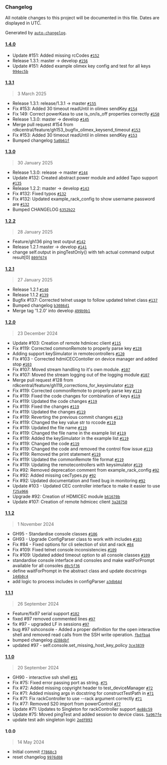### Changelog

All notable changes to this project will be documented in this file. Dates are displayed in UTC.

Generated by [`auto-changelog`](https://github.com/CookPete/auto-changelog).

#### [1.4.0](https://github.com/rdkcentral/python_raft/compare/1.3.1...1.4.0)

- Update #151: Added missing rcCodes [`#152`](https://github.com/rdkcentral/python_raft/pull/152)
- Release 1.3.1: master -&gt; develop [`#156`](https://github.com/rdkcentral/python_raft/pull/156)
- Update #151: Added example olimex key config and test for all keys [`994ec5b`](https://github.com/rdkcentral/python_raft/commit/994ec5ba885527b5f6ee43c37fe09f576f4e48fa)

#### [1.3.1](https://github.com/rdkcentral/python_raft/compare/1.3.0...1.3.1)

> 3 March 2025

- Release 1.3.1: release/1.3.1 -&gt; master [`#155`](https://github.com/rdkcentral/python_raft/pull/155)
- Fix #153: Added 30 timeout readUntil in olimex sendKey [`#154`](https://github.com/rdkcentral/python_raft/pull/154)
- Fix 149: Correct powerKasa to use is_on/is_off properties correctly [`#150`](https://github.com/rdkcentral/python_raft/pull/150)
- Release 1.3.0: master -&gt; develop [`#145`](https://github.com/rdkcentral/python_raft/pull/145)
- Merge pull request #154 from rdkcentral/feature/gh153_bugfix_olimex_keysend_timeout [`#153`](https://github.com/rdkcentral/python_raft/issues/153)
- Fix #153: Added 30 timeout readUntil in olimex sendKey [`#153`](https://github.com/rdkcentral/python_raft/issues/153)
- Bumped changelog [`5a0b61f`](https://github.com/rdkcentral/python_raft/commit/5a0b61f836038341df875ab9973bc8e256b41276)

#### [1.3.0](https://github.com/rdkcentral/python_raft/compare/1.2.2...1.3.0)

> 30 January 2025

- Release 1.3.0: release -&gt; master [`#144`](https://github.com/rdkcentral/python_raft/pull/144)
- Update #132: Created abstract power module and added Tapo support [`#135`](https://github.com/rdkcentral/python_raft/pull/135)
- Release 1.2.2: master -&gt; develop [`#143`](https://github.com/rdkcentral/python_raft/pull/143)
- Fix #132: Fixed typos [`#132`](https://github.com/rdkcentral/python_raft/issues/132)
- Fix #132: Updated example_rack_config to show username password are [`#132`](https://github.com/rdkcentral/python_raft/issues/132)
- Bumped CHANGELOG [`6352b22`](https://github.com/rdkcentral/python_raft/commit/6352b22c25cdeacaa87618c06871012513c2c1dc)

#### [1.2.2](https://github.com/rdkcentral/python_raft/compare/1.2.1...1.2.2)

> 28 January 2025

- Feature/gh136 ping test output [`#142`](https://github.com/rdkcentral/python_raft/pull/142)
- Release 1.2.1 master -&gt; develop [`#141`](https://github.com/rdkcentral/python_raft/pull/141)
- change self.output in pingTestOnly() with teh actual command output result[0] [`809f674`](https://github.com/rdkcentral/python_raft/commit/809f6742594e6b780a5953f8fa28a20c2411416f)

#### [1.2.1](https://github.com/rdkcentral/python_raft/compare/1.2.0...1.2.1)

> 27 January 2025

- Release 1.2.1 [`#140`](https://github.com/rdkcentral/python_raft/pull/140)
- Release 1.1.2 [`#139`](https://github.com/rdkcentral/python_raft/pull/139)
- Bugfix #137: Corrected telnet usage to follow updated telnet class [`#137`](https://github.com/rdkcentral/python_raft/issues/137)
- Bumped changelog [`b3086d1`](https://github.com/rdkcentral/python_raft/commit/b3086d15bc9b8131334cc78f4f2fb7eb3f4f4b91)
- Merge tag '1.2.0' into develop [`499b9b1`](https://github.com/rdkcentral/python_raft/commit/499b9b1eb8c60531f9617316615b984c92b1780a)

#### [1.2.0](https://github.com/rdkcentral/python_raft/compare/1.1.2...1.2.0)

> 23 December 2024

- Update #103: Creation of remote hdmicec client [`#115`](https://github.com/rdkcentral/python_raft/pull/115)
- Fix #119: Corrected commonRemote to properly parse key [`#128`](https://github.com/rdkcentral/python_raft/pull/128)
- Adding support keySimulator in remotecontrollers [`#120`](https://github.com/rdkcentral/python_raft/pull/120)
- Fix #103 - Corrected hdmiCECContoller on device manager and added stop [`#103`](https://github.com/rdkcentral/python_raft/issues/103)
- Fix #107: Moved stream handling to it's own module. [`#107`](https://github.com/rdkcentral/python_raft/issues/107)
- Fix #107: Moved the stream logging out of the logging module [`#107`](https://github.com/rdkcentral/python_raft/issues/107)
- Merge pull request #128 from rdkcentral/feature/gh119_corrections_for_keysimulator [`#119`](https://github.com/rdkcentral/python_raft/issues/119)
- Fix #119: Corrected commonRemote to properly parse key [`#119`](https://github.com/rdkcentral/python_raft/issues/119)
- Fix #119: Fixed the code changes for combination of keys [`#119`](https://github.com/rdkcentral/python_raft/issues/119)
- Fix #119: Updated the code changes [`#119`](https://github.com/rdkcentral/python_raft/issues/119)
- Fix #119: Fixed the changes [`#119`](https://github.com/rdkcentral/python_raft/issues/119)
- Fix #119: Updated the changes [`#119`](https://github.com/rdkcentral/python_raft/issues/119)
- Fix #119: Reverting the previous commit changes [`#119`](https://github.com/rdkcentral/python_raft/issues/119)
- Fix #119: Changed the key value str to rccode [`#119`](https://github.com/rdkcentral/python_raft/issues/119)
- Fix #119: Updated the file name [`#119`](https://github.com/rdkcentral/python_raft/issues/119)
- Fix #119: Changed the file name in the example list [`#119`](https://github.com/rdkcentral/python_raft/issues/119)
- Fix #119: Added the keySimulator in the example list [`#119`](https://github.com/rdkcentral/python_raft/issues/119)
- Fix #119: Changed the code [`#119`](https://github.com/rdkcentral/python_raft/issues/119)
- Fix #119: Changed the code and removed the control flow issue [`#119`](https://github.com/rdkcentral/python_raft/issues/119)
- Fix #119: Removed the print statement [`#119`](https://github.com/rdkcentral/python_raft/issues/119)
- Fix #119: Updated the commonRemote file format [`#119`](https://github.com/rdkcentral/python_raft/issues/119)
- Fix #119: Updating the remotecontrollers with keysimulator [`#119`](https://github.com/rdkcentral/python_raft/issues/119)
- Fix #92: Removed deprecation comment from example_rack_config [`#92`](https://github.com/rdkcentral/python_raft/issues/92)
- Fix #92: Added missing cecTypes.py [`#92`](https://github.com/rdkcentral/python_raft/issues/92)
- Fix #92: Updated documentation and fixed bug in monitoring [`#92`](https://github.com/rdkcentral/python_raft/issues/92)
- Update #103 - Updated CEC controller interface to make it easier to use [`f25a966`](https://github.com/rdkcentral/python_raft/commit/f25a9663e145068174b10c7be5e5fb8c89f95ff0)
- Upgrade #92: Creation of HDMICEC module [`b61670b`](https://github.com/rdkcentral/python_raft/commit/b61670b0cc972f39c57aba54c5770316c0b23bf6)
- Update #107: Creation of remote hdmicec client [`3a28750`](https://github.com/rdkcentral/python_raft/commit/3a28750177a45d413621f9d9f13860d620142827)

#### [1.1.2](https://github.com/rdkcentral/python_raft/compare/1.1.1...1.1.2)

> 1 November 2024

- GH95 - Standardise console classes [`#106`](https://github.com/rdkcentral/python_raft/pull/106)
- GH93 -  Upgrade ConfigParser class to work with includes [`#103`](https://github.com/rdkcentral/python_raft/pull/103)
- Fix #84 - Fixed options for cli selection of slot and rack [`#84`](https://github.com/rdkcentral/python_raft/issues/84)
- Fix #109: Fixed telnet console inconsistencies [`#109`](https://github.com/rdkcentral/python_raft/issues/109)
- Fix #109: Updated added timeout option to all console classes [`#109`](https://github.com/rdkcentral/python_raft/issues/109)
- standardise console interface and consoles and make waitForPrompt available for all consoles [`d0c5f36`](https://github.com/rdkcentral/python_raft/commit/d0c5f36f8614ee1bc0061fc678a9f1026c1558cf)
- define waitForPrompt in the abstract class and update docstrings [`144b0c4`](https://github.com/rdkcentral/python_raft/commit/144b0c43c219dacba76068eb90d33c43db7680d6)
- add logic to process includes in configParser [`a3db64d`](https://github.com/rdkcentral/python_raft/commit/a3db64dc6d6940244bf01449644487936b67a058)

#### [1.1.1](https://github.com/rdkcentral/python_raft/compare/1.1.0...1.1.1)

> 26 September 2024

- Feature/fix97 serial support [`#102`](https://github.com/rdkcentral/python_raft/pull/102)
- fixed #97 removed commented lines [`#97`](https://github.com/rdkcentral/python_raft/issues/97)
- fix #97 - upgraded LF in sessions [`#97`](https://github.com/rdkcentral/python_raft/issues/97)
- bug #97 sshconsole - Added a proper definition for the open interactive shell and removed read calls from the SSH write operation. [`fbdfba4`](https://github.com/rdkcentral/python_raft/commit/fbdfba48dd39f682e7a9f419d490c476af7d4cca)
- bumped changelog [`d288dbf`](https://github.com/rdkcentral/python_raft/commit/d288dbfe3520344a287ad3c8935ac47f12bed7ce)
- updated #97 - self.console.set_missing_host_key_policy [`3ce3839`](https://github.com/rdkcentral/python_raft/commit/3ce3839500e6922b9e2d60f07af6c891c2d309b0)

#### [1.1.0](https://github.com/rdkcentral/python_raft/compare/1.0.0...1.1.0)

> 20 September 2024

- GH90 - interactive ssh shell [`#91`](https://github.com/rdkcentral/python_raft/pull/91)
- Fix #75: Fixed error passing port as string. [`#75`](https://github.com/rdkcentral/python_raft/issues/75)
- Fix #72: Added missing copyright header to test_deviceManager [`#72`](https://github.com/rdkcentral/python_raft/issues/72)
- Fix #71: Added missing args in docstring for constructTestPath in [`#71`](https://github.com/rdkcentral/python_raft/issues/71)
- Fix #71: Fix rackController to use --rack argument correctly [`#71`](https://github.com/rdkcentral/python_raft/issues/71)
- Fix #77: Removed S20 import from powerControl [`#77`](https://github.com/rdkcentral/python_raft/issues/77)
- Update #71: Updates to Singleton for rackController support [`4e88c59`](https://github.com/rdkcentral/python_raft/commit/4e88c59f49a83e79b8665ad7f0a1ff048f6cf40d)
- Update #75: Moved pingTest and added session to device class. [`5a967fe`](https://github.com/rdkcentral/python_raft/commit/5a967fedd6a5a7be2efc6d8963a82963704e66b6)
- update test adn singleton logic [`2edf093`](https://github.com/rdkcentral/python_raft/commit/2edf09353bb0c5c80fd73ee117a09b98eaedb749)

#### 1.0.0

> 14 May 2024

- Initial commit [`f7868c3`](https://github.com/rdkcentral/python_raft/commit/f7868c3c1ccfb768cfe91cc8d289b3a1420c6c45)
- reset changelog [`9976d08`](https://github.com/rdkcentral/python_raft/commit/9976d083e060326fc5146d2ef68288c413be8b2a)
